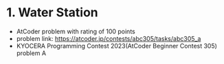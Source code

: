 # 1. Water Station

* AtCoder problem with rating of 100 points
* problem link: https://atcoder.jp/contests/abc305/tasks/abc305_a
* KYOCERA Programming Contest 2023(AtCoder Beginner Contest 305) problem A